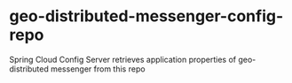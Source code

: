 # geo-distributed-messenger-config-repo
Spring Cloud Config Server retrieves application properties of geo-distributed messenger from this repo
